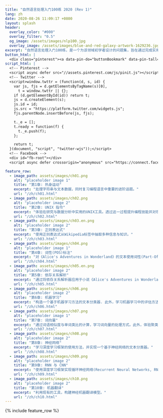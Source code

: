 ```yaml
---
title: "自然语言处理入门100练 2020 (Rev 1)"
lang: zh
date: 2020-08-26 11:09:17 +0800
layout: splash
header:
  overlay_color: "#000"
  overlay_filter: "0.5"
  og_image: /assets/images/nlp100.jpg
  overlay_image: /assets/images/blue-and-red-galaxy-artwork-1629236.jpg
excerpt: "自然语言处理入门100练，是一个为该领域初学者设计的问题集，旨在通过完成实用且令人兴奋的课题来帮助他们掌握该领域编程、数据分析与进行研究活动所需的技能。[详细](about.html){: .btn .btn--info .btn--small}"
button_html: |
  <div class="pinterest"><a data-pin-do="buttonBookmark" data-pin-tall="true" href="https://www.pinterest.com/pin/create/button/"></a></div> <a class="twitter-share-button" href="https://twitter.com/intent/tweet">Tweet</a> <div class="fb-like" data-href="https://nlp100.github.io/en/" data-width="" data-layout="button_count" data-action="like" data-size="small" data-share="true"></div>
script_html: |
  <!-- Pinterest -->
  <script async defer src="//assets.pinterest.com/js/pinit.js"></script>
  <!-- Twitter -->
  <script>window.twttr = (function(d, s, id) {
    var js, fjs = d.getElementsByTagName(s)[0],
      t = window.twttr || {};
    if (d.getElementById(id)) return t;
    js = d.createElement(s);
    js.id = id;
    js.src = "https://platform.twitter.com/widgets.js";
    fjs.parentNode.insertBefore(js, fjs);

    t._e = [];
    t.ready = function(f) {
      t._e.push(f);
    };

    return t;
  }(document, "script", "twitter-wjs"));</script>
  <!-- Facebook -->
  <div id="fb-root"></div>
  <script async defer crossorigin="anonymous" src="https://connect.facebook.net/en_US/sdk.js#xfbml=1&version=v6.0&appId=535222267422576&autoLogAppEvents=1"></script>

feature_row:
  - image_path: assets/images/ch01.png
    alt: "placeholder image 1"
    title: "第1章: 热身运动"
    excerpt: "处理字符串与文本数据，同时复习编程语言中重要的进阶话题。"
    url: "/zh/ch01.html"
  - image_path: assets/images/ch02.png
    alt: "placeholder image 2"
    title: "第2章: UNIX 指令"
    excerpt: "体验在研究与数据分析中实用的UNIX工具。透过这一过程提升编程技能并对现有工具链的生态有所感知。"
    url: "/zh/ch02.html"
  - image_path: assets/images/ch03.en.png
    alt: "placeholder image 2"
    title: "第3章: 正则表达式"
    excerpt: "使用正则表达式从Wikipedia标签中抽取多种信息与知识。"
    url: "/zh/ch03.html"
  - image_path: assets/images/ch04.png
    alt: "placeholder image 1"
    title: "第4章: 词性(POS)标注"
    excerpt: "对《Alice's Adventures in Wonderland》的文本使用词性(Part-Of-Speech)标注器，并获取篇章中词语的统计学信息。"
    url: "/zh/ch04.html"
  - image_path: assets/images/ch05.en.png
    alt: "placeholder image 2"
    title: "第5章: 依存关系解析"
    excerpt: "通过将依存关系解析器应用于小说《Alice's Adventures in Wonderland》，体验创建并分析依存关系树。"
    url: "/zh/ch05.html"
  - image_path: assets/images/ch06.png
    alt: "placeholder image 2"
    title: "第6章: 机器学习"
    excerpt: "构造一个基于机器学习方法的文本分类器. 此外，学习机器学习中的评估方法。"
    url: "/zh/ch06.html"
  - image_path: assets/images/ch07.png
    alt: "placeholder image 1"
    title: "第7章: 词向量"
    excerpt: "通过词语相似度与单词类比的计算，学习词向量的处理方式。此外，体验聚类算法与词向量的可视化。"
    url: "/zh/ch07.html"
  - image_path: assets/images/ch08.png
    alt: "placeholder image 2"
    title: "第8章: 神经网络"
    excerpt: "学习深度学习框架的使用方法，并实现一个基于神经网络的文本分类器。"
    url: "/zh/ch08.html"
  - image_path: assets/images/ch09.png
    alt: "placeholder image 2"
    title: "第9章: RNN 与 CNN"
    excerpt: "使用深度学习框架实现循环神经网络(Recurrent Neural Networks, RNNs)与卷积神经网络(Convolutional Neural Networks, CNNs)。"
    url: "/zh/ch09.html"
  - image_path: assets/images/ch10.png
    alt: "placeholder image 2"
    title: "第10章: 机器翻译"
    excerpt: "利用现有的工具，构建神经机器翻译模型。"
    url: "/zh/ch10.html"
---
```


{% include feature_row %}
